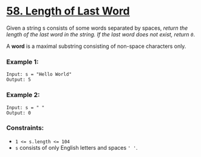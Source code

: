 # [58. Length of Last Word](https://leetcode.com/problems/length-of-last-word/)

Given a string s consists of some words separated by spaces, _return the length of the last word in the string. If the last word does not exist, return `0`_.

A **word** is a maximal substring consisting of non-space characters only.

### Example 1:
```
Input: s = "Hello World"
Output: 5
```

### Example 2:
```
Input: s = " "
Output: 0
```

### Constraints:
- `1 <= s.length <= 104`
- `s` consists of only English letters and spaces `' '`.
